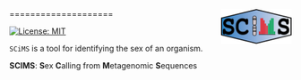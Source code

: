 
<img src="static/scims_logo.png" width=25% align=right>
====================

[![License: MIT](https://img.shields.io/badge/License-MIT-yellow.svg)](https://opensource.org/licenses/MIT) 

`SCiMS` is a tool for identifying the sex of an organism. 

**SCIMS**: **S**ex **C**alling from **M**etagenomic **S**equences
 
